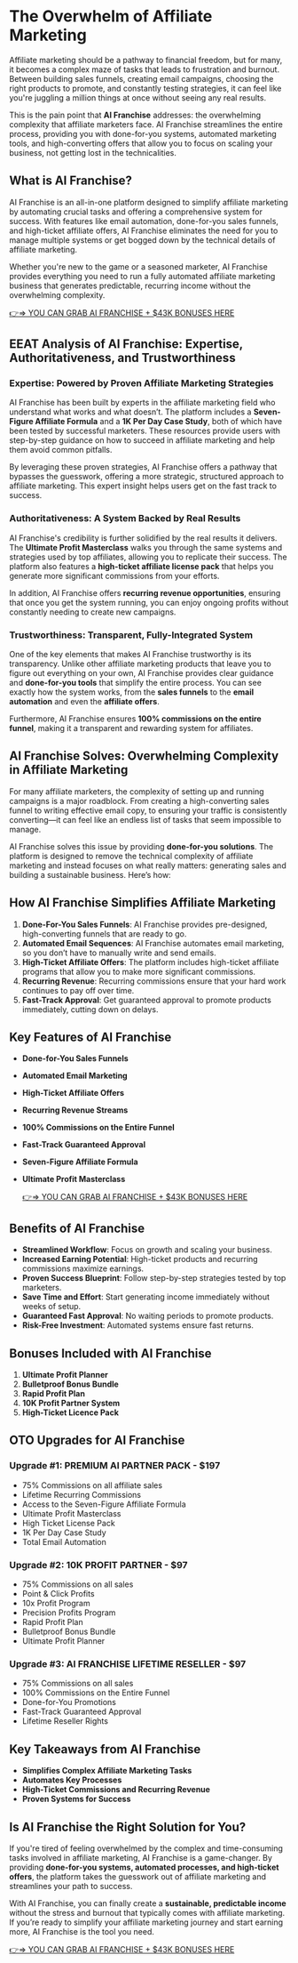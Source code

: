 # The Overwhelm of Affiliate Marketing

Affiliate marketing should be a pathway to financial freedom, but for many, it becomes a complex maze of tasks that leads to frustration and burnout. Between building sales funnels, creating email campaigns, choosing the right products to promote, and constantly testing strategies, it can feel like you're juggling a million things at once without seeing any real results.

This is the pain point that **AI Franchise** addresses: the overwhelming complexity that affiliate marketers face. AI Franchise streamlines the entire process, providing you with done-for-you systems, automated marketing tools, and high-converting offers that allow you to focus on scaling your business, not getting lost in the technicalities.

## What is AI Franchise?

AI Franchise is an all-in-one platform designed to simplify affiliate marketing by automating crucial tasks and offering a comprehensive system for success. With features like email automation, done-for-you sales funnels, and high-ticket affiliate offers, AI Franchise eliminates the need for you to manage multiple systems or get bogged down by the technical details of affiliate marketing.

Whether you're new to the game or a seasoned marketer, AI Franchise provides everything you need to run a fully automated affiliate marketing business that generates predictable, recurring income without the overwhelming complexity.

[👉⇒ YOU CAN GRAB AI FRANCHISE + $43K BONUSES HERE](https://digitalpromoreviews.com/ai-franchise-review/)

## EEAT Analysis of AI Franchise: Expertise, Authoritativeness, and Trustworthiness

### Expertise: Powered by Proven Affiliate Marketing Strategies

AI Franchise has been built by experts in the affiliate marketing field who understand what works and what doesn’t. The platform includes a **Seven-Figure Affiliate Formula** and a **1K Per Day Case Study**, both of which have been tested by successful marketers. These resources provide users with step-by-step guidance on how to succeed in affiliate marketing and help them avoid common pitfalls.

By leveraging these proven strategies, AI Franchise offers a pathway that bypasses the guesswork, offering a more strategic, structured approach to affiliate marketing. This expert insight helps users get on the fast track to success.

### Authoritativeness: A System Backed by Real Results

AI Franchise's credibility is further solidified by the real results it delivers. The **Ultimate Profit Masterclass** walks you through the same systems and strategies used by top affiliates, allowing you to replicate their success. The platform also features a **high-ticket affiliate license pack** that helps you generate more significant commissions from your efforts.

In addition, AI Franchise offers **recurring revenue opportunities**, ensuring that once you get the system running, you can enjoy ongoing profits without constantly needing to create new campaigns.

### Trustworthiness: Transparent, Fully-Integrated System

One of the key elements that makes AI Franchise trustworthy is its transparency. Unlike other affiliate marketing products that leave you to figure out everything on your own, AI Franchise provides clear guidance and **done-for-you tools** that simplify the entire process. You can see exactly how the system works, from the **sales funnels** to the **email automation** and even the **affiliate offers**.

Furthermore, AI Franchise ensures **100% commissions on the entire funnel**, making it a transparent and rewarding system for affiliates.

## AI Franchise Solves: Overwhelming Complexity in Affiliate Marketing

For many affiliate marketers, the complexity of setting up and running campaigns is a major roadblock. From creating a high-converting sales funnel to writing effective email copy, to ensuring your traffic is consistently converting—it can feel like an endless list of tasks that seem impossible to manage.

AI Franchise solves this issue by providing **done-for-you solutions**. The platform is designed to remove the technical complexity of affiliate marketing and instead focuses on what really matters: generating sales and building a sustainable business. Here’s how:

## How AI Franchise Simplifies Affiliate Marketing

1. **Done-For-You Sales Funnels**: AI Franchise provides pre-designed, high-converting funnels that are ready to go.
2. **Automated Email Sequences**: AI Franchise automates email marketing, so you don’t have to manually write and send emails.
3. **High-Ticket Affiliate Offers**: The platform includes high-ticket affiliate programs that allow you to make more significant commissions.
4. **Recurring Revenue**: Recurring commissions ensure that your hard work continues to pay off over time.
5. **Fast-Track Approval**: Get guaranteed approval to promote products immediately, cutting down on delays.

## Key Features of AI Franchise

- **Done-for-You Sales Funnels**
- **Automated Email Marketing**
- **High-Ticket Affiliate Offers**
- **Recurring Revenue Streams**
- **100% Commissions on the Entire Funnel**
- **Fast-Track Guaranteed Approval**
- **Seven-Figure Affiliate Formula**
- **Ultimate Profit Masterclass**

  [👉⇒ YOU CAN GRAB AI FRANCHISE + $43K BONUSES HERE](https://digitalpromoreviews.com/ai-franchise-review/)

## Benefits of AI Franchise

- **Streamlined Workflow**: Focus on growth and scaling your business.
- **Increased Earning Potential**: High-ticket products and recurring commissions maximize earnings.
- **Proven Success Blueprint**: Follow step-by-step strategies tested by top marketers.
- **Save Time and Effort**: Start generating income immediately without weeks of setup.
- **Guaranteed Fast Approval**: No waiting periods to promote products.
- **Risk-Free Investment**: Automated systems ensure fast returns.

## Bonuses Included with AI Franchise

1. **Ultimate Profit Planner**
2. **Bulletproof Bonus Bundle**
3. **Rapid Profit Plan**
4. **10K Profit Partner System**
5. **High-Ticket Licence Pack**

## OTO Upgrades for AI Franchise

### **Upgrade #1: PREMIUM AI PARTNER PACK - $197**
- 75% Commissions on all affiliate sales
- Lifetime Recurring Commissions
- Access to the Seven-Figure Affiliate Formula
- Ultimate Profit Masterclass
- High Ticket License Pack
- 1K Per Day Case Study
- Total Email Automation

### **Upgrade #2: 10K PROFIT PARTNER - $97**
- 75% Commissions on all sales
- Point & Click Profits
- 10x Profit Program
- Precision Profits Program
- Rapid Profit Plan
- Bulletproof Bonus Bundle
- Ultimate Profit Planner

### **Upgrade #3: AI FRANCHISE LIFETIME RESELLER - $97**
- 75% Commissions on all sales
- 100% Commissions on the Entire Funnel
- Done-for-You Promotions
- Fast-Track Guaranteed Approval
- Lifetime Reseller Rights

## Key Takeaways from AI Franchise

- **Simplifies Complex Affiliate Marketing Tasks**
- **Automates Key Processes**
- **High-Ticket Commissions and Recurring Revenue**
- **Proven Systems for Success**

## Is AI Franchise the Right Solution for You?

If you're tired of feeling overwhelmed by the complex and time-consuming tasks involved in affiliate marketing, AI Franchise is a game-changer. By providing **done-for-you systems, automated processes, and high-ticket offers**, the platform takes the guesswork out of affiliate marketing and streamlines your path to success.

With AI Franchise, you can finally create a **sustainable, predictable income** without the stress and burnout that typically comes with affiliate marketing. If you’re ready to simplify your affiliate marketing journey and start earning more, AI Franchise is the tool you need.

[👉⇒ YOU CAN GRAB AI FRANCHISE + $43K BONUSES HERE](https://digitalpromoreviews.com/ai-franchise-review/)
